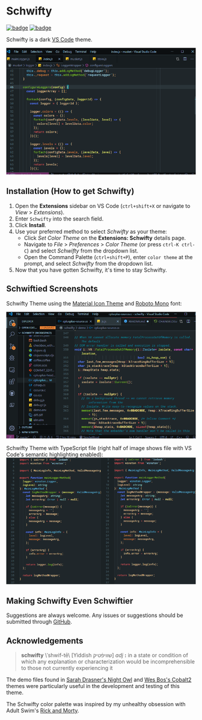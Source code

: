 # Schwifty

[![badge](https://vsmarketplacebadge.apphb.com/version/SimchaWood.schwifty.svg)](https://marketplace.visualstudio.com/items?itemName=SimchaWood.schwifty)
[![badge](https://img.shields.io/github/license/SimchaWood/schwifty)](https://github.com/SimchaWood/schwifty/blob/master/LICENSE)

Schwifty is a dark [VS Code](https://code.visualstudio.com/) theme.

![screenshot1](images/screenshot1.png)

## Installation (How to get Schwifty)

1. Open the **Extensions** sidebar on VS Code (`ctrl+shift+X` or navigate to _View_ > _Extensions_).
2. Enter `Schwifty` into the search field.
3. Click **Install**.
4. Use your preferred method to select _Schwifty_ as your theme:
   - Click _Set Color Theme_ on the **Extensions: Schwifty** details page.
   - Navigate to _File_ > _Preferences_ > _Color Theme_ (or press `ctrl-K ctrl-C`) and select _Schwifty_ from the dropdown list.
   - Open the Command Palette (`ctrl+shift+P`), enter `color theme` at the prompt, and select _Schwifty_ from the dropdown list.
5. Now that you have gotten Schwifty, it's time to stay Schwifty.

## Schwiftied Screenshots

Schwifty Theme using the [Material Icon Theme](https://marketplace.visualstudio.com/items?itemName=PKief.material-icon-theme) and [Roboto Mono](https://fonts.google.com/specimen/Roboto+Mono) font:

![screenshot3](images/screenshot3.png)

Schwifty Theme with TypeScript file (right half of image shows file with VS Code's semantic highlighting enabled):
![screenshot4](images/screenshot4.png)

## Making Schwifty Even Schwiftier

Suggestions are always welcome. Any issues or suggestions should be submitted through [GitHub](https://github.com/SimchaWood/schwifty/issues).

## Acknowledgements

> **schwifty** \\&#712;shwif-tē\\ [Yiddish &#x05e9;&#x05f0;&#x05d9;&#x05e4;&#x05bf;&#x05d8;&#x05d9;&#x05e7;] _adj_ **:** in a state or condition of which any explanation or characterization would be incomprehensible to those not currently experiencing it

The demo files found in [Sarah Drasner's Night Owl](https://marketplace.visualstudio.com/items?itemName=sdras.night-owl&WT.mc_id=twitter-social-sdras) and [Wes Bos's Cobalt2](https://marketplace.visualstudio.com/items?itemName=wesbos.theme-cobalt2&WT.mc_id=github-theme-sdras) themes were particularly useful in the development and testing of this theme.

The Schwifty color palette was inspired by my unhealthy obsession with Adult Swim's [Rick and Morty](https://www.rickandmorty.com/).
